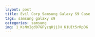 ```yaml
---
layout: post
title: Evil Corp Samsung Galaxy S9 Case
tags: samsung galaxy s9
categories: samsung
img: 1_KsNmIgd97GFyzqHjjJH_K1UIt5rRpDG
---
```

